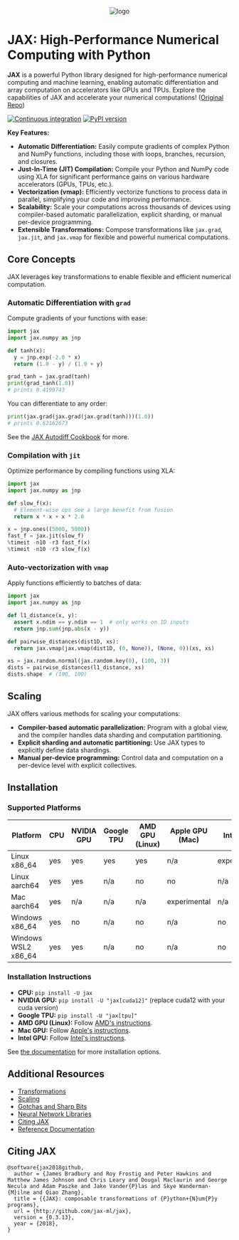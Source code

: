 <div align="center">
<img src="https://raw.githubusercontent.com/jax-ml/jax/main/images/jax_logo_250px.png" alt="logo">
</div>

# JAX: High-Performance Numerical Computing with Python

**JAX** is a powerful Python library designed for high-performance numerical computing and machine learning, enabling automatic differentiation and array computation on accelerators like GPUs and TPUs. Explore the capabilities of JAX and accelerate your numerical computations! ([Original Repo](https://github.com/jax-ml/jax))

[![Continuous integration](https://github.com/jax-ml/jax/actions/workflows/ci-build.yaml/badge.svg)](https://github.com/jax-ml/jax/actions/workflows/ci-build.yaml)
[![PyPI version](https://img.shields.io/pypi/v/jax)](https://pypi.org/project/jax/)

**Key Features:**

*   **Automatic Differentiation:** Easily compute gradients of complex Python and NumPy functions, including those with loops, branches, recursion, and closures.
*   **Just-In-Time (JIT) Compilation:** Compile your Python and NumPy code using XLA for significant performance gains on various hardware accelerators (GPUs, TPUs, etc.).
*   **Vectorization (vmap):** Efficiently vectorize functions to process data in parallel, simplifying your code and improving performance.
*   **Scalability:** Scale your computations across thousands of devices using compiler-based automatic parallelization, explicit sharding, or manual per-device programming.
*   **Extensible Transformations:** Compose transformations like `jax.grad`, `jax.jit`, and `jax.vmap` for flexible and powerful numerical computations.

## Core Concepts

JAX leverages key transformations to enable flexible and efficient numerical computation.

### Automatic Differentiation with `grad`

Compute gradients of your functions with ease:

```python
import jax
import jax.numpy as jnp

def tanh(x):
  y = jnp.exp(-2.0 * x)
  return (1.0 - y) / (1.0 + y)

grad_tanh = jax.grad(tanh)
print(grad_tanh(1.0))
# prints 0.4199743
```

You can differentiate to any order:

```python
print(jax.grad(jax.grad(jax.grad(tanh)))(1.0))
# prints 0.62162673
```

See the [JAX Autodiff Cookbook](https://docs.jax.dev/en/latest/notebooks/autodiff_cookbook.html) for more.

### Compilation with `jit`

Optimize performance by compiling functions using XLA:

```python
import jax
import jax.numpy as jnp

def slow_f(x):
  # Element-wise ops see a large benefit from fusion
  return x * x + x * 2.0

x = jnp.ones((5000, 5000))
fast_f = jax.jit(slow_f)
%timeit -n10 -r3 fast_f(x)
%timeit -n10 -r3 slow_f(x)
```

### Auto-vectorization with `vmap`

Apply functions efficiently to batches of data:

```python
import jax
import jax.numpy as jnp

def l1_distance(x, y):
  assert x.ndim == y.ndim == 1  # only works on 1D inputs
  return jnp.sum(jnp.abs(x - y))

def pairwise_distances(dist1D, xs):
  return jax.vmap(jax.vmap(dist1D, (0, None)), (None, 0))(xs, xs)

xs = jax.random.normal(jax.random.key(0), (100, 3))
dists = pairwise_distances(l1_distance, xs)
dists.shape  # (100, 100)
```

## Scaling

JAX offers various methods for scaling your computations:

*   **Compiler-based automatic parallelization:** Program with a global view, and the compiler handles data sharding and computation partitioning.
*   **Explicit sharding and automatic partitioning:** Use JAX types to explicitly define data shardings.
*   **Manual per-device programming:** Control data and computation on a per-device level with explicit collectives.

## Installation

### Supported Platforms

| Platform          | CPU          | NVIDIA GPU | Google TPU | AMD GPU (Linux) | Apple GPU (Mac) | Intel GPU     | Windows CPU | Windows GPU (NVIDIA) | Windows GPU (AMD) |
| ----------------- | ------------ | ---------- | ---------- | --------------- | --------------- | ------------- | ----------- | -------------------- | ----------------- |
| Linux x86_64      | yes          | yes        | yes        | yes             | n/a             | experimental  | no          | no                   | no                |
| Linux aarch64     | yes          | yes        | n/a        | no              | no              | n/a           | no          | no                   | no                |
| Mac aarch64       | yes          | n/a        | n/a        | n/a             | experimental    | n/a           | no          | no                   | no                |
| Windows x86_64    | yes          | no         | n/a        | no              | n/a             | no            | yes         | experimental         | no                |
| Windows WSL2 x86_64 | yes          | yes        | n/a        | no              | n/a             | no            | yes         | experimental         | no                |

### Installation Instructions

*   **CPU:** `pip install -U jax`
*   **NVIDIA GPU:** `pip install -U "jax[cuda12]"` (replace cuda12 with your cuda version)
*   **Google TPU:** `pip install -U "jax[tpu]"`
*   **AMD GPU (Linux):** Follow [AMD's instructions](https://github.com/jax-ml/jax/blob/main/build/rocm/README.md).
*   **Mac GPU:** Follow [Apple's instructions](https://developer.apple.com/metal/jax/).
*   **Intel GPU:** Follow [Intel's instructions](https://github.com/intel/intel-extension-for-openxla/blob/main/docs/acc_jax.md).

See [the documentation](https://docs.jax.dev/en/latest/installation.html) for more installation options.

## Additional Resources

*   [Transformations](#transformations)
*   [Scaling](#scaling)
*   [Gotchas and Sharp Bits](https://docs.jax.dev/en/latest/notebooks/Common_Gotchas_in_JAX.html)
*   [Neural Network Libraries](#neural-network-libraries)
*   [Citing JAX](#citing-jax)
*   [Reference Documentation](https://docs.jax.dev/)

## Citing JAX

```
@software{jax2018github,
  author = {James Bradbury and Roy Frostig and Peter Hawkins and Matthew James Johnson and Chris Leary and Dougal Maclaurin and George Necula and Adam Paszke and Jake Vander{P}las and Skye Wanderman-{M}ilne and Qiao Zhang},
  title = {{JAX}: composable transformations of {P}ython+{N}um{P}y programs},
  url = {http://github.com/jax-ml/jax},
  version = {0.3.13},
  year = {2018},
}